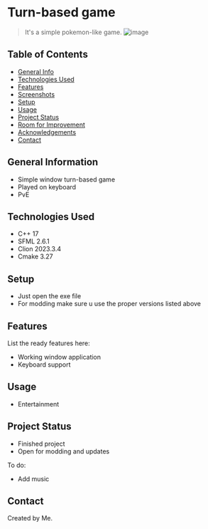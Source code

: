 # Turn-based game
> It's a simple pokemon-like game.
![image](https://user-images.githubusercontent.com/281273/TBG/docs/Screenshot.png)

## Table of Contents
* [General Info](#general-information)
* [Technologies Used](#technologies-used)
* [Features](#features)
* [Screenshots](#screenshots)
* [Setup](#setup)
* [Usage](#usage)
* [Project Status](#project-status)
* [Room for Improvement](#room-for-improvement)
* [Acknowledgements](#acknowledgements)
* [Contact](#contact)

## General Information
- Simple window turn-based game
- Played on keyboard
- PvE

## Technologies Used
- C++ 17
- SFML 2.6.1
- Clion 2023.3.4
- Cmake 3.27

## Setup
- Just open the exe file
- For modding make sure u use the proper versions listed above

## Features
List the ready features here:
- Working window application
- Keyboard support

## Usage
- Entertainment

## Project Status
- Finished project
- Open for modding and updates

To do:
- Add music

## Contact
Created by Me. 
